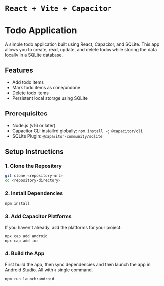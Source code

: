 # `React + Vite + Capacitor`

# Todo Application

A simple todo application built using React, Capacitor, and SQLite. This app allows you to create, read, update, and delete todos while storing the data locally in a SQLite database.

## Features

- Add todo items
- Mark todo items as done/undone
- Delete todo items
- Persistent local storage using SQLite

## Prerequisites

- Node.js (v16 or later)
- Capacitor CLI installed globally: `npm install -g @capacitor/cli`
- SQLite Plugin: `@capacitor-community/sqlite`

## Setup Instructions

### 1. Clone the Repository

```bash
git clone <repository-url>
cd <repository-directory>
```

### 2. Install Dependencies

```bash
npm install
```

### 3. Add Capacitor Platforms

If you haven't already, add the platforms for your project:

```bash
npx cap add android
npx cap add ios
```

### 4. Build the App

First build the app, then sync dependencies and then launch the app in Android Studio. All with a single command.

```bash
npm run launch:android
```
